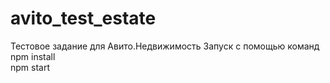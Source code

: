 # avito_test_estate
Тестовое задание для Авито.Недвижимость
Запуск с помощью команд <br> npm install <br> npm start
